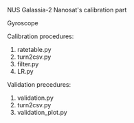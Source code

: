 NUS Galassia-2 Nanosat's calibration part

Gyroscope

Calibration procedures:
1. ratetable.py
2. turn2csv.py
3. filter.py
4. LR.py

Validation precedures:
1. validation.py
2. turn2csv.py
3. validation_plot.py